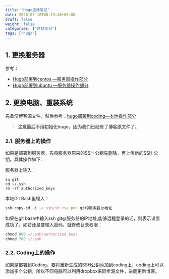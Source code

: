 ```yaml
---
title: "Hugo迁移笔记"
date: 2020-05-16T00:19:46+08:00
draft: false
weight: false
categories: ["建站笔记"]
tags: ["hugo"]
---
```


 ## 1. 更换服务器

参考：

+ [Hugo部署到centos —服务器操作部分](https://iwyang.gitee.io/post/hugo-install-on-centos/#%E6%9C%8D%E5%8A%A1%E5%99%A8%E6%93%8D%E4%BD%9C)
+ [Hugo部署到ubuntu —服务器操作部分](https://iwyang.gitee.io/post/hugo-install-on-ubuntu/#%E6%9C%8D%E5%8A%A1%E5%99%A8%E6%93%8D%E4%BD%9C)

## 2. 更换电脑、重装系统

先备份博客源文件，然后参考：[hugo部署到coding—本地操作部分](https://bore.vip/post/hugo-install-on-coding/#%E6%9C%AC%E5%9C%B0%E6%93%8D%E4%BD%9C)

> **注意最后不用初始化hugo，因为我们已经有了博客原文件了**。

### 2.1. 服务器上的操作

如果是部署到服务器，先将服务器原来的SSH 公钥先删除，再上传新的SSH 公钥。具体操作如下:

服务器上输入：

```
su git
cd ~/.ssh
rm -rf authorized_keys
```

本地Git Bash里输入：

```javascript
ssh-copy-id -i ~/.ssh/id_rsa.pub git@服务器ip地址
```

如果在git bash中输入ssh git@服务器的IP地址,能够远程登录的话，则表示设置成功了。如若还是要输入密码，就修改目录权限：

```javascript
chmod 600 ~/.ssh/authorized_keys
chmod 700 ~/.ssh
```

### 2.2. Coding上的操作

如果是部署到Coding，要将重新生成的SSH公钥添加到coding上，coding上可以添加多个公钥，所以不同电脑可以利用dropbox来同步源文件，进而更新博客。



